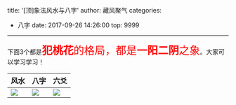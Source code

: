 title: '[顶]象法风水与八字'
author: 藏风聚气
categories:
  - 八字
date: 2017-09-26 14:26:00
top: 9999 
---
下面3个都是<font color=red size=5 face="黑体">**犯桃花**的格局，都是**一阳二阴**之象</font>。大家可以学习学习！


风水 | 八字 | 六爻
----|------|----
![](http://fs-image.pull.net.cn/17-9-26/79121703.jpg!800) | ![](http://fs-image.pull.net.cn/17-9-26/78372834.jpg!800)  | ![](http://fs-image.pull.net.cn/17-9-27/3289399.jpg)
